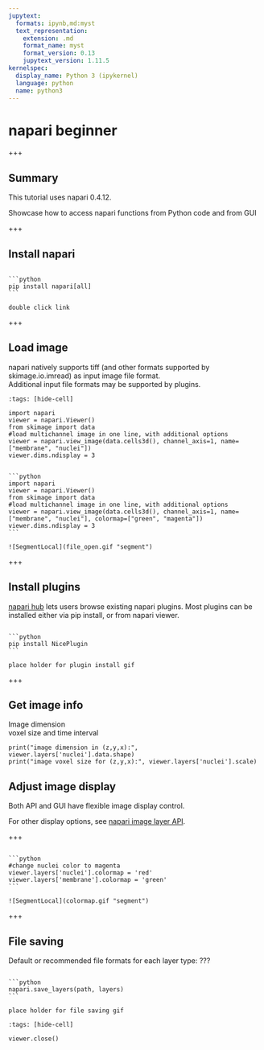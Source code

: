 ```yaml
---
jupytext:
  formats: ipynb,md:myst
  text_representation:
    extension: .md
    format_name: myst
    format_version: 0.13
    jupytext_version: 1.11.5
kernelspec:
  display_name: Python 3 (ipykernel)
  language: python
  name: python3
---
```


# napari beginner

+++

## Summary

This tutorial uses napari 0.4.12. <br>

Showcase how to access napari functions from Python code and from GUI

+++

## Install napari

````{tabbed} napari in code

```python
pip install napari[all]
```

````

````{tabbed} napari in GUI
double click link
````

+++

## Load image
napari natively supports tiff (and other formats supported by skimage.io.imread) as input image file format.<br>
Additional input file formats may be supported by plugins.<br>

```{code-cell} ipython3
:tags: [hide-cell]

import napari
viewer = napari.Viewer()
from skimage import data
#load multichannel image in one line, with additional options
viewer = napari.view_image(data.cells3d(), channel_axis=1, name=["membrane", "nuclei"])
viewer.dims.ndisplay = 3
```

````{tabbed} napari in code

```python
import napari
viewer = napari.Viewer()
from skimage import data
#load multichannel image in one line, with additional options
viewer = napari.view_image(data.cells3d(), channel_axis=1, name=["membrane", "nuclei"], colormap=["green", "magenta"])
viewer.dims.ndisplay = 3
```

````

````{tabbed} napari in GUI gif
![SegmentLocal](file_open.gif "segment")
````

+++

## Install plugins

[napari hub](https://www.napari-hub.org/) lets users browse existing napari plugins. Most plugins can be installed either via pip install, or from napari viewer.

````{tabbed} pip install

```python
pip install NicePlugin
```

````

````{tabbed} napari viewer plugin install
place holder for plugin install gif
````

+++

## Get image info

Image dimension <br>
voxel size and time interval <br>

```{code-cell} ipython3
print("image dimension in (z,y,x):", viewer.layers['nuclei'].data.shape)
print("image voxel size for (z,y,x):", viewer.layers['nuclei'].scale)
```

## Adjust image display

Both API and GUI have flexible image display control.<br>

For other display options, see [napari image layer API](https://napari.org/api/stable/napari.layers.Image.html).

+++

````{tabbed} napari in code

```python
#change nuclei color to magenta
viewer.layers['nuclei'].colormap = 'red'
viewer.layers['membrane'].colormap = 'green'
```

````

````{tabbed} napari in GUI gif
![SegmentLocal](colormap.gif "segment")
````

+++

## File saving

Default or recommended file formats for each layer type:
???

````{tabbed} napari in code

```python
napari.save_layers(path, layers)
```

````

````{tabbed} napari in GUI gif
place holder for file saving gif
````

```{code-cell} ipython3
:tags: [hide-cell]

viewer.close()
```
